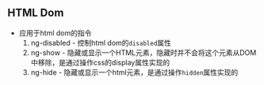 ## HTML Dom
- 应用于html dom的指令
  1. ng-disabled - 控制html dom的`disabled`属性
  2. ng-show - 隐藏或显示一个HTML元素，隐藏时并不会将这个元素从DOM中移除，是通过操作css的display属性实现的
  3. ng-hide - 隐藏或显示一个html元素，是通过操作`hidden`属性实现的